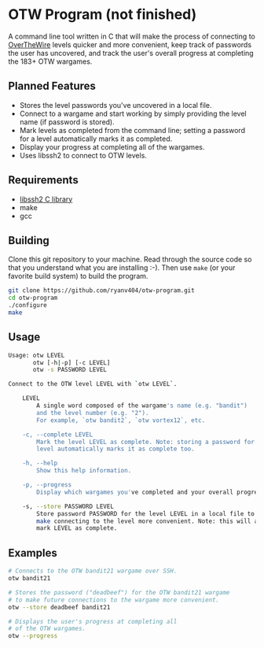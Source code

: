 # OTW Program (not finished)

A command line tool written in C that will make the process of connecting to [OverTheWire](https://overthewire.org/wargames/ "OTW") levels quicker and more convenient, keep track of passwords the user has uncovered, and track the user's overall progress at completing the 183+ OTW wargames.

## Planned Features

- Stores the level passwords you've uncovered in a local file.
- Connect to a wargame and start working by simply providing the level name (if password is stored).
- Mark levels as completed from the command line; setting a password for a level automatically marks it as completed.
- Display your progress at completing all of the wargames.
- Uses libssh2 to connect to OTW levels.

## Requirements

- [libssh2 C library](https://www.libssh2.org/ "libssh2")
- make
- gcc

## Building

Clone this git repository to your machine. Read through the source code so that you understand what you are installing :-). Then use `make` (or your favorite build system) to build the program.
 
```bash
git clone https://github.com/ryanv404/otw-program.git
cd otw-program
./configure
make
```

## Usage

```bash
Usage: otw LEVEL
       otw [-h|-p] [-c LEVEL]
       otw -s PASSWORD LEVEL

Connect to the OTW level LEVEL with `otw LEVEL`.

    LEVEL
        A single word composed of the wargame's name (e.g. "bandit")
        and the level number (e.g. "2").
        For example, `otw bandit2`, `otw vortex12`, etc.

    -c, --complete LEVEL
        Mark the level LEVEL as complete. Note: storing a password for a
        level automatically marks it as complete too.

    -h, --help
        Show this help information.

    -p, --progress
        Display which wargames you've completed and your overall progress.

    -s, --store PASSWORD LEVEL
        Store password PASSWORD for the level LEVEL in a local file to
        make connecting to the level more convenient. Note: this will also
        mark LEVEL as complete.
```

## Examples

```bash
# Connects to the OTW bandit21 wargame over SSH.
otw bandit21

# Stores the password ("deadbeef") for the OTW bandit21 wargame
# to make future connections to the wargame more convenient.
otw --store deadbeef bandit21

# Displays the user's progress at completing all
# of the OTW wargames.
otw --progress
```
